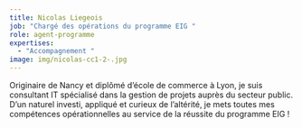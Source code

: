 ```yaml
---
title: Nicolas Liegeois
job: "Chargé des opérations du programme EIG "
role: agent-programme
expertises:
  - "Accompagnement "
image: img/nicolas-cc1-2-.jpg
---
```

Originaire de Nancy et diplômé d’école de commerce à Lyon, je suis consultant IT spécialisé dans la gestion de projets auprès du secteur public. D’un naturel investi, appliqué et curieux de l’altérité, je mets toutes mes compétences opérationnelles au service de la réussite du programme EIG !